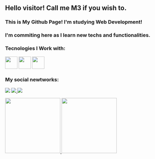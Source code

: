 ## Hello visitor! Call me M3 if you wish to.
### This is My Github Page! I'm studying Web Development!
### I'm commiting here as I learn new techs and functionalities.

### Tecnologies I Work with:
<img src="https://cdn.jsdelivr.net/gh/devicons/devicon/icons/html5/html5-original.svg" weight="40" height="40" /> <img src="https://cdn.jsdelivr.net/gh/devicons/devicon/icons/css3/css3-original.svg" weight="40" height="40"/> <img src="https://cdn.jsdelivr.net/gh/devicons/devicon/icons/javascript/javascript-original.svg" weight="40" height="40"/>

### My social newtworks:
<a href="https://www.linkedin.com/in/m3nezes/" target="_blank"><img src="https://img.shields.io/badge/-LinkedIn-%230077B5?style=for-the-badge&logo=linkedin&logoColor=white" target="_blank"></a> <a href="https://www.instagram.com/m3nezes.jpeg/" target="_blank"><img src="https://img.shields.io/badge/-Instagram-%23E4405F?style=for-the-badge&logo=instagram&logoColor=white" target="_blank">  <a href = "mailto:gui.menezescunha23@gmail.com"><img src="https://img.shields.io/badge/Gmail-D14836?style=for-the-badge&logo=gmail&logoColor=white" target="_blank"></a>  



<div>
<a href="https://github.com/M3nezes">
<img height="180em" src="https://github-readme-stats.vercel.app/api/top-langs/?username=M3mezes&layout=compact&langs_count=7&theme=dracula"/>
<img height="180em" src="https://github-readme-stats.vercel.app/api?username=M3nezes&show_icons=true&theme=dracula&include_all_commits=true&count_private=true"/> 
  </div>
